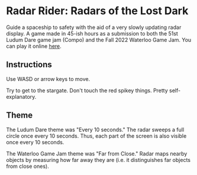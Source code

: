 # Radar Rider: Radars of the Lost Dark

Guide a spaceship to safety with the aid of a very slowly updating radar display.  A game made in 45-ish hours as a submission to both the 51st Ludum Dare game jam (Compo) and the Fall 2022 Waterloo Game Jam.  You can play it online [here](https://averyhiebert.itch.io/radar-rider).

## Instructions

Use WASD or arrow keys to move.

Try to get to the stargate.  Don't touch the red spikey things.  Pretty self-explanatory.

## Theme

The Ludum Dare theme was "Every 10 seconds."  The radar sweeps a full circle once every 10 seconds.  Thus, each part of the screen is also visible once every 10 seconds.

The Waterloo Game Jam theme was "Far from Close."  Radar maps nearby objects by measuring how far away they are (i.e. it distinguishes far objects from close ones).

